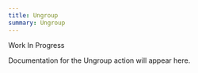 ```yaml
---
title: Ungroup
summary: Ungroup
---
```


Work In Progress

Documentation for the Ungroup action will appear here.